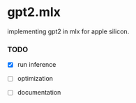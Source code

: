 # gpt2.mlx

implementing gpt2 in mlx for apple silicon.

### TODO


- [x] run inference
- [ ] optimization
- [ ] documentation

